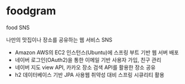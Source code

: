 # foodgram
food SNS

나만의 맛집이나 장소를 공유하는 웹 서비스 SNS

- Amazon AWS의 EC2 인스턴스(Ubuntu)에 스프링 부트 기반 웹 서버 배포
- 네이버 로그인(OAuth2)을 통한 이메일 기반 사용자 가입, 친구 관리
- 네이버 지도 view API, 카카오 장소 검색 API를 활용한 장소 공유
- h2 데이터베이스 기반 JPA 사용웹 취약성 대비 스프링 시큐리티 활용

